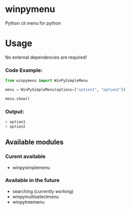 # winpymenu
Python cli menu for python

# Usage
No external dependencies are required!
### Code Example:
```python
from winpymenu import WinPySimpleMenu

menu = WinPySimpleMenu(options=["option1", "option2"])

menu.show()
```

### Output:
```bash
> option1
> option2
```


## Available modules
### Curent available
* winpysimplemenu

### Available in the future
* searching (currently working)
* winpymultiselectmenu
* winpytreemenu